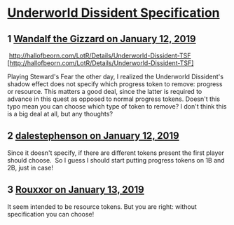 # [Underworld Dissident Specification](https://community.fantasyflightgames.com/topic/289093-underworld-dissident-specification/)

## 1 [Wandalf the Gizzard on January 12, 2019](https://community.fantasyflightgames.com/topic/289093-underworld-dissident-specification/?do=findComment&comment=3589472)

 http://hallofbeorn.com/LotR/Details/Underworld-Dissident-TSF [http://hallofbeorn.com/LotR/Details/Underworld-Dissident-TSF]

Playing Steward's Fear the other day, I realized the Underworld Dissident's shadow effect does not specify which progress token to remove: progress or resource. This matters a good deal, since the latter is required to advance in this quest as opposed to normal progress tokens. Doesn't this typo mean you can choose which type of token to remove? I don't think this is a big deal at all, but any thoughts?

## 2 [dalestephenson on January 12, 2019](https://community.fantasyflightgames.com/topic/289093-underworld-dissident-specification/?do=findComment&comment=3589511)

Since it doesn't specify, if there are different tokens present the first player should choose.  So I guess I should start putting progress tokens on 1B and 2B, just in case!

## 3 [Rouxxor on January 13, 2019](https://community.fantasyflightgames.com/topic/289093-underworld-dissident-specification/?do=findComment&comment=3589849)

It seem intended to be resource tokens. But you are right: without specification you can choose!

